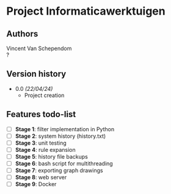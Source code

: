 # Project Informaticawerktuigen

## Authors
Vincent Van Schependom <br>
?

## Version history
* 0.0 _(22/04/24)_
  * Project creation
 
## Features todo-list
- [ ] __Stage 1__: filter implementation in Python
- [ ] __Stage 2__: system history (history.txt)
- [ ] __Stage 3__: unit testing
- [ ] __Stage 4__: rule expansion
- [ ] __Stage 5__: history file backups
- [ ] __Stage 6__: bash script for multithreading
- [ ] __Stage 7__: exporting graph drawings
- [ ] __Stage 8__: web server
- [ ] __Stage 9__: Docker
